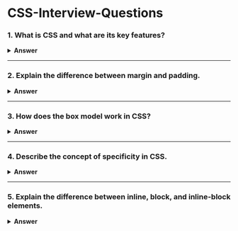 # CSS-Interview-Questions

### 1. What is CSS and what are its key features?

<details><summary><b>Answer</b></summary>
<p>

#### 
CSS is a style sheet programming language that helps configure and manage the appearance and formatting of a document created in a markup language. It gives HTML (Hypertext Markup Language) an extra feature. It's typically combined with HTML to modify the look and feel of web pages and user interfaces.
https://pwskills.com/blog/features-of-css/

</p>
</details>

---

### 2. Explain the difference between margin and padding.

<details><summary><b>Answer</b></summary>
<p>

#### 
Margin is the space outside of the component's edge or border. Padding is the space inside of the component's edge or border. It is possible to set the margin to auto.

</p>
</details>

---

### 3. How does the box model work in CSS?

<details><summary><b>Answer</b></summary>
<p>

#### 
The CSS Box Model is a layout model that describes how different components of a web element (content, padding, border, and margin) are structured and positioned. Each web element generates a rectangular box that encompasses these components, and the Box Model allows developers to control the element’s size and spacing effectively.

The components of the CSS Box Model are:

Content: The actual content of the box, such as text or an image.
Padding: The space between the content and the border.
Border: The edge surrounding the padding and content.
Margin: The space outside the border, separating the element from other elements.

</p>
</details>

---

### 4. Describe the concept of specificity in CSS.

<details><summary><b>Answer</b></summary>
<p>

#### 
CSS Specificity is a fundamental concept in CSS that determines the order of style application. It is calculated based on the types of selectors used, including inline styles, IDs, classes, attributes, and element types. 

Understanding CSS Specificity is important for:
Avoiding styling conflicts
Ensuring consistent design application
Maintaining control over CSS code

| Priority                     | Description                                                                                                                                                       |
| ---------------------------- | ----------------------------------------------------------------------------------------------------------------------------------------------------------------- |
| Inline style                 |  Highest priority, directly applied using the style attribute.
| ID selectors                 |  Second highest priority, identified by the unique id attribute of an element.
| Classes, pseudo-classes,     |  Medium level of specificity, targeted using class names, pseudo-classes like :hover, and
| attributes                   |  attributes like [type="text"].
| Elements and pseudo-elements |  Lowest priority, applies to HTML elements and pseudo-elements such as ::before and ::after.

</p>
</details>

---

### 5. Explain the difference between inline, block, and inline-block elements.

<details><summary><b>Answer</b></summary>
<p>

#### 
inline : The element doesn’t start on a new line and only occupy just the width it requires. You can’t set the width or height. Any height and width properties will have no effect. Here are a few elements that have a default inline property: span, a, img, em, strong, i, small
```
.inline-element {
  display: inline;
  width: 1000px; /* ❌ won't have any effect */
  height: 1000px; /* ❌ won't have any effect */
}
```

inline-block: It’s formatted just like the inline element, where it doesn’t start on a new line. BUT, you can set width and height values.
```
.inline-block-element {
  display: inline-block;
  width: 1000px; /* ✅  yes, it will work */
  height: 1000px; /* ✅  yes, it will work */
}
```

Block : block starts on a NEW line and takes up the full width available. So that means block elements will occupy the entire width of its parent element. And you can set width and height values. Here are a few elements that have a default block property: div, h1, p, li, section etc.

-------------------------------------------------------------------------------------------------------------------
Block elements: They consume the entire width available irrespective of their sufficiency. They always start in a new line and have top and bottom margins. It does not contain any other elements next to it.

Examples of Block elements:

<h1>-<h6> : This element is used for including headings of different sizes ranging from 1 to 6.
<div>: This is a container tag and is used to make separate divisions of content on the web page.
<hr>: This is an empty tag and is used for separating content by horizontal lines.
<li>: This tag is used for including list items of an ordered or unordered list.
<ul>: This tag is used to make an unordered list.
<ol>: This tag is used to make an ordered list.
<p>: This tag is used to include paragraphs of content in the webpage.
<table>: This tag is used for including the tables in the webpage when there is a need for tabular data.

Inline elements: Inline elements occupy only enough width that is sufficient to it and allows other elements next to it which are inline. Inline elements don’t start from a new line and don’t have top and bottom margins as block elements have.

Examples of Inline elements:

<a>: This tag is used for including hyperlinks in the webpage.
<br>: This tag is used for mentioning line breaks in the webpage wherever needed.
<script> : This tag is used for including external and internal JavaScript codes.
<input>: This tag is used for taking input from the users and is mainly used in forms.
<img>: This tag is used for including different images in the webpage to add beauty to the webpage.
<span>:  This is an inline container that takes necessary space only.
<b>:  This tag is used in places where bold text is needed.
<label>: The tag in HTML is used to provide a usability improvement for mouse users i.e, if a user clicks on the text within the <label> element, it toggles the control.

</p>
</details>

---

### 6. What are pseudo-classes and pseudo-elements in CSS?

<details><summary><b>Answer</b></summary>
<p>

#### 
Pseudo-classes and pseudo-elements in CSS are selectors that allow the styling of specific states or parts of elements.

Pseudo-classes : 
Style an element when a user moves the mouse over it
Style visited and unvisited links differently
Style an element when it gets focus
Style valid/invalid/required/optional form elements

Pseudo-elements :
Style the first letter or line, of an element
Insert content before or after an element
Style the markers of list items
Style the viewbox behind a dialog box

</p>
</details>

---

### 7. How do you center elements horizontally and vertically in CSS?

<details><summary><b>Answer</b></summary>
<p>

#### 
Using flexbox
```
<div class="container">
  <div class="item">I am centered!</div>
</div>

div {
  border: solid 3px;
  padding: 1em;
  max-width: 75%;
}

.item {
  border: 2px solid rgb(95 97 110);
  border-radius: 0.5em;
  padding: 20px;
  width: 10em;
}

.container {
  height: 8em;
  border: 2px solid rgb(75 70 74);
  border-radius: 0.5em;
  font: 1.2em sans-serif;

  display: flex;
  align-items: center;
  justify-content: center;
}
```

Using grid
```
<div class="container">
  <div class="item">I am centered!</div>
</div>

div {
  border: solid 3px;
  padding: 1em;
  max-width: 75%;
}

.item {
  border: 2px solid rgb(95 97 110);
  border-radius: 0.5em;
  padding: 20px;
  width: 10em;
}

.container {
  height: 8em;
  border: 2px solid rgb(75 70 74);
  border-radius: 0.5em;
  font: 1.2em sans-serif;

  display: grid;
  place-items: center;
}
```

Position: Absolute and Transform: Translate
```
<div class="container">
  <div>I am centered!</div>
</div>
.container {
  position: relative;
  height: 100vh;
}

div {
  position: absolute;
  top: 50%;
  left: 50%;
  transform: translate(-50%, -50%);
  width: 50%;
  height: 50%;
}
```

Table and Table-Cell
```
<div class="container">
  <div>I am centered!</div>
</div>

.container {
  display: table;
  height: 100vh;
  width: 100%;
}
div {
  display: table-cell;
  vertical-align: middle;
  text-align: center;
  width: 50%;
  height: 50%;
}
```

Line-Height
```
<div class="container">
  <div>I am centered!</div>
</div>

.container {
  height: 100vh;
  width: 100%;
  text-align: center;
}
div {
  display: inline-block;
  line-height: 100vh;
  vertical-align: middle;
  width: 50%;
  height: 50%;
}
```
  
</p>
</details>

---

### 8. What is the difference between display: none and visibility: hidden?

<details><summary><b>Answer</b></summary>
<p>

#### 
"display: none" and "visibility: hidden" are two CSS properties used to control the visibility of elements on a webpage. "display: none" removes the element from the layout, while "visibility: hidden" hides the element while preserving its position.

</p>
</details>

---

### 9. Describe the difference between position: relative, position: absolute, and position: fixed.

<details><summary><b>Answer</b></summary>
<p>

#### 
Relative Positioning is a CSS technique that allows an element to be adjusted from its normal position. The syntax for relative positioning is position: relative; When you set the top, right, bottom, and left properties of an element with relative positioning, it moves from its original location.
  
Absolute Position is another CSS technique that adjusts an element’s position relative to its parent. If no parent element is present, the document body is used as the parent.

Fixed Position is a CSS technique that keeps an element in the same place even when the page is scrolled. The syntax for fixed positioning is position: fixed;. To position the element, we use top, right, bottom, and left properties.
  
https://www.geeksforgeeks.org/difference-between-relative-and-absolute-position-in-css/

</p>
</details>

---

### 10. How do you implement responsive design in CSS?

<details><summary><b>Answer</b></summary>
<p>

#### 


</p>
</details>

---

### 11. What are CSS selectors and how do you use them?

<details><summary><b>Answer</b></summary>
<p>

#### 


</p>
</details>

---

### 12. Explain the concept of the CSS box-sizing property.

<details><summary><b>Answer</b></summary>
<p>

#### 


</p>
</details>

---

### 13. Describe the difference between flexbox and grid layout.

<details><summary><b>Answer</b></summary>
<p>

#### 


</p>
</details>

---

### 14. How do you handle browser compatibility issues in CSS?

<details><summary><b>Answer</b></summary>
<p>

#### 


</p>
</details>

---

### 15. What is the purpose of the z-index property in CSS?

<details><summary><b>Answer</b></summary>
<p>

#### 


</p>
</details>

---

### 16. Explain the concept of CSS transitions and animations.

<details><summary><b>Answer</b></summary>
<p>

#### 


</p>
</details>

---

### 17. How do you vertically align text in CSS?

<details><summary><b>Answer</b></summary>
<p>

#### 


</p>
</details>

---

### 18. Describe the difference between em and rem units in CSS.

<details><summary><b>Answer</b></summary>
<p>

#### 


</p>
</details>

---

### 19. What is the clearfix hack and when is it used?

<details><summary><b>Answer</b></summary>
<p>

#### 


</p>
</details>

---

### 20. How can you optimize CSS for performance?

<details><summary><b>Answer</b></summary>
<p>

#### 


</p>
</details>

---

### 21. What are CSS floats and how do they work?

<details><summary><b>Answer</b></summary>
<p>

#### 


</p>
</details>

---

### 22. Explain the concept of CSS specificity.

<details><summary><b>Answer</b></summary>
<p>

#### 


</p>
</details>

---

### 23. How do you implement a sticky footer in CSS?

<details><summary><b>Answer</b></summary>
<p>

#### 


</p>
</details>

---

### 25. What is the purpose of the CSS transform property?

<details><summary><b>Answer</b></summary>
<p>

#### 


</p>
</details>

---

### 26. How do you create CSS sprites and why are they used?

<details><summary><b>Answer</b></summary>
<p>

#### 


</p>
</details>

---

### 27. Explain the concept of CSS preprocessors like SASS and LESS.

<details><summary><b>Answer</b></summary>
<p>

#### 


</p>
</details>

---

### 28. Describe the difference between margin collapsing and margin collapsing prevention.

<details><summary><b>Answer</b></summary>
<p>

#### 


</p>
</details>

---

### 29. How do you handle vendor prefixes in CSS?

<details><summary><b>Answer</b></summary>
<p>

#### 


</p>
</details>

---

### 30. What are the advantages and disadvantages of using CSS frameworks like Bootstrap?

<details><summary><b>Answer</b></summary>
<p>

#### 


</p>
</details>

---

  ### 31. CSS properties to reduce the DOM load / rendering?

<details><summary><b>Answer</b></summary>
<p>

#### 
```
.item {
    content-visibility: auto;
    content-intrinsic-size: auto; 
}
```
These properties help the browser skip rendering off-screen content until it comes into view, making initial load times and scrolling smoother. The content-visibility property tells browsers they can skip rendering content that users can't see. This saves processing time since the browser doesn't need to calculate styles, layout, and paint for off-screen elements.
  https://www.debugbear.com/blog/content-visibility-api

</p>
</details>

---



